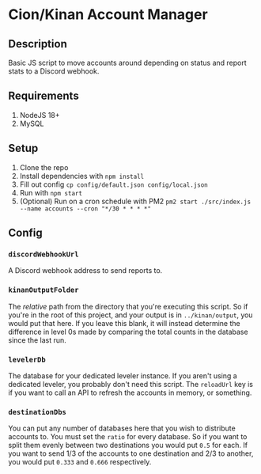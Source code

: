# Cion/Kinan Account Manager

## Description

Basic JS script to move accounts around depending on status and report stats to a Discord webhook.

## Requirements

1. NodeJS 18+
2. MySQL

## Setup

1. Clone the repo
2. Install dependencies with `npm install`
3. Fill out config `cp config/default.json config/local.json`
4. Run with `npm start`
5. (Optional) Run on a cron schedule with PM2 `pm2 start ./src/index.js --name accounts --cron "*/30 * * * *"`

## Config

### `discordWebhookUrl`

A Discord webhook address to send reports to.

### `kinanOutputFolder`

The _relative_ path from the directory that you're executing this script. So if you're in the root of this project, and your output is in `../kinan/output`, you would put that here. If you leave this blank, it will instead determine the difference in level 0s made by comparing the total counts in the database since the last run.

### `levelerDb`

The database for your dedicated leveler instance. If you aren't using a dedicated leveler, you probably don't need this script. The `reloadUrl` key is if you want to call an API to refresh the accounts in memory, or something.

### `destinationDbs`

You can put any number of databases here that you wish to distribute accounts to. You must set the `ratio` for every database. So if you want to split them evenly between two destinations you would put `0.5` for each. If you want to send 1/3 of the accounts to one destination and 2/3 to another, you would put `0.333` and `0.666` respectively.
